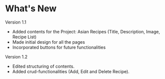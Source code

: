 <h1>What's New</h1>

Version 1.1

- Added contents for the Project: Asian Recipes (Title, Description, Image, Recipe List)
- Made initial design for all the pages
- Incorporated buttons for future functionalities

Version 1.2

- Edited structuring of contents.
- Added crud-functionalities (Add, Edit and Delete Recipe).
